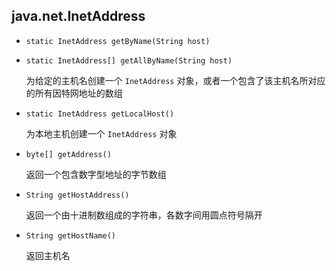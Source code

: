## java.net.InetAddress

* `static InetAddress getByName(String host)`

* `static InetAddress[] getAllByName(String host)`

  为给定的主机名创建一个 `InetAddress` 对象，或者一个包含了该主机名所对应的所有因特网地址的数组

* `static InetAddress getLocalHost()`

  为本地主机创建一个 `InetAddress` 对象

* `byte[] getAddress()`

  返回一个包含数字型地址的字节数组

* `String getHostAddress()`

  返回一个由十进制数组成的字符串，各数字间用圆点符号隔开

* `String getHostName()`

  返回主机名